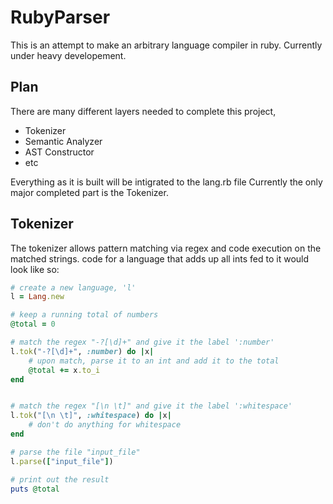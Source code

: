 # RubyParser
This is an attempt to make an arbitrary language compiler in ruby.
Currently under heavy developement.

## Plan
There are many different layers needed to complete this project,
* Tokenizer  
* Semantic Analyzer  
* AST Constructor  
* etc  

Everything as it is built will be intigrated to the lang.rb file
Currently the only major completed part is the Tokenizer.

## Tokenizer
The tokenizer allows pattern matching via regex and code execution
on the matched strings. code for a language that adds up all ints fed to it
would look like so:
```ruby
# create a new language, 'l'
l = Lang.new

# keep a running total of numbers
@total = 0

# match the regex "-?[\d]+" and give it the label ':number'
l.tok("-?[\d]+", :number) do |x|
    # upon match, parse it to an int and add it to the total
    @total += x.to_i
end


# match the regex "[\n \t]" and give it the label ':whitespace'
l.tok("[\n \t]", :whitespace) do |x|
    # don't do anything for whitespace
end

# parse the file "input_file"
l.parse(["input_file"])

# print out the result
puts @total
```

